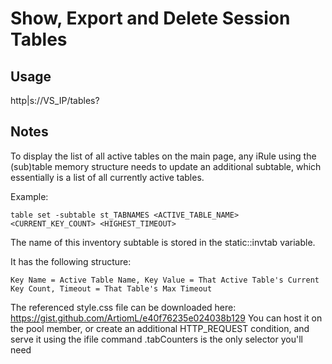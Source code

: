 # Show, Export and Delete Session Tables

## Usage
http|s://VS_IP/tables?

## Notes
To display the list of all active tables on the main page, any iRule using the (sub)table memory structure needs to update an additional subtable, which essentially is a list of all currently active tables.

Example:
```
table set -subtable st_TABNAMES <ACTIVE_TABLE_NAME> <CURRENT_KEY_COUNT> <HIGHEST_TIMEOUT>
```

The name of this inventory subtable is stored in the static::invtab variable.

It has the following structure:

```
Key Name = Active Table Name, Key Value = That Active Table's Current Key Count, Timeout = That Table's Max Timeout
```

The referenced style.css file can be downloaded here: https://gist.github.com/ArtiomL/e40f76235e024038b129
You can host it on the pool member, or create an additional HTTP_REQUEST condition, and serve it using the ifile command
 .tabCounters is the only selector you'll need

